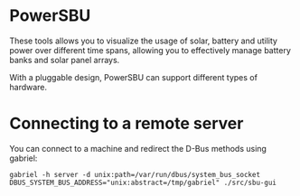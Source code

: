 # PowerSBU

These tools allows you to visualize the usage of solar, battery and utility
power over different time spans, allowing you to effectively manage
battery banks and solar panel arrays.

With a pluggable design, PowerSBU can support different types of hardware.

# Connecting to a remote server

You can connect to a machine and redirect the D-Bus methods using gabriel:

    gabriel -h server -d unix:path=/var/run/dbus/system_bus_socket
    DBUS_SYSTEM_BUS_ADDRESS="unix:abstract=/tmp/gabriel" ./src/sbu-gui
